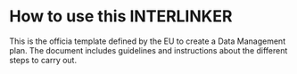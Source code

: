 # How to use this INTERLINKER

This is the officia template defined by the EU to create a Data Management plan. The document includes guidelines and instructions about the different steps to carry out.